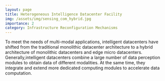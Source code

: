 ```yaml
---
layout: page
title: Heterogeneous Intelligence Datacenter Facility 
img: /assets/img/sensing_com_hybrid.jpg
importance: 2
category: Infrastructure Reconfiguration Mechanisms
---
```

To meet the needs of multi-modal applications, intelligent datacenters have shifted from the traditional monolithic datacenter architecture to a hybrid architecture of monolithic datacenters and edge micro datacenters. Generally,intelligent datacenters combine a large number of data perception modules to obtain data of different modalities. At the same time, they integrate and extend more dedicated computing modules to accelerate data computation.

<!-- </div>
<div class="row">
    <div class="col-sm mt-2 mt-md-0">
        <img class="img-fluid rounded z-depth-1" src="{{ '/assets/img/EPP_Attack.JPG' | relative_url }}" alt="" title="example image"/>
    </div>
</div>
<div class="caption">
    Demonstration of the three-phase power attack, i.e., EPP Attack model.
</div>

Our IPAD design creates a hybrid energy backup pool for managing complex power anomalies. It exploits the energy stored in both batteries and super-capacitors. The batteries form a virtualized energy backup pool called virtual DEB (vDEB). The supercapacitors form a micro energy backup pool called micro-DEB (μDEB). The vDEB module aims at protecting data centers from a brute visible peak attack in the Level-1 emergency state. The vDEB design intends to defend against a more sophisticated hidden spike often seen in the Level-2 state.

</div>
<div class="row">
    <div class="col-sm mt-2 mt-md-0">
        <img class="img-fluid rounded z-depth-1" src="{{ '/assets/img/IPAD_arch.JPG' | relative_url }}" alt="" title="example image"/>
    </div>
</div>
<div class="caption">
    The IPAD architecture. In the figure it shows the deployment of three critical components, i.e., vDEB, uDEB, and SPS module.
</div>
 -->
